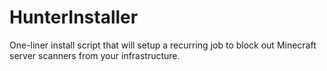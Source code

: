 # HunterInstaller
One-liner install script that will setup a recurring job to block out Minecraft server scanners from your infrastructure.
